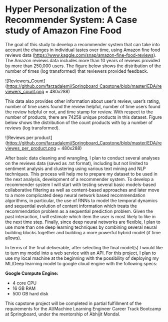 # Hyper Personalization of the Recommender System: A Case study of Amazon Fine Food

The goal of this study to develop a recommender system that can take into account the changes in individual tastes over time, using Amazon fine food reviews data (https://www.kaggle.com/snap/amazon-fine-food-reviews). The Amazon reviews data includes more than 10 years of reviews provided by more than 250,000 users. The figure below shows the distribution of the number of times (log transformed) that reviewers provided feedback.

![Reviewers_Count](https://github.com/farzadalemi/Springboard_Capstone/blob/master/EDA/reviewers_count.png = 480x288)

This data also provides other information about user’s review, user’s rating, number of time users found the review helpful, number of time users found the review helpful or not, and time stamp for review.  With respect to the number of products, there are 74258 unique products in this dataset. Figure below shows the distribution of the count products with by a number of reviews (log transformed).

![Reviews per product](https://github.com/farzadalemi/Springboard_Capstone/blob/master/EDA/reviewes_per_product.png = 480x288)

After basic data cleaning and wrangling, I plan to conduct several analyses on the reviews data (saved as .txt format), including but not limited to sentiment analysis and clustering using various text mining and NLP techniques. This process will help me to prepare my dataset to be used in the next analysis, development of a recommender system. To develop a recommender system I will start with testing several basic models-based collaborative filtering as well as content-based approaches and later move to a more complicated deep neural network based recommendation algorithms, in particular, the use of RNNs to model the temporal dynamics and sequential evolution of content information which treats the recommendation problem as a sequential prediction problem. Given the past interaction, I will estimate which item the user is most likely to like in the next time step. Finally, since deep neural networks are flexible, I plan to use more than one deep learning techniques by combining several neural building blocks together and building a more powerful hybrid model (if time allows).

In terms of the final deliverable, after selecting the final model(s) I would like to turn my model into a web service with an API. For this project, I plan to use my local machine at the beginning with the possibility of deploying my ML/Deep learning model to google cloud engine with the following specs:

**Google Compute Engine:** 
 - 4 core CPU 
 - 16 GB RAM 
 - 500 GB hard disk

This capstone project will be completed in partial fulfillment of the requirements for the AI/Machine Learning Engineer Career Track Bootcamp at Springboard, under the mentorship of Abhijit Mondal.
